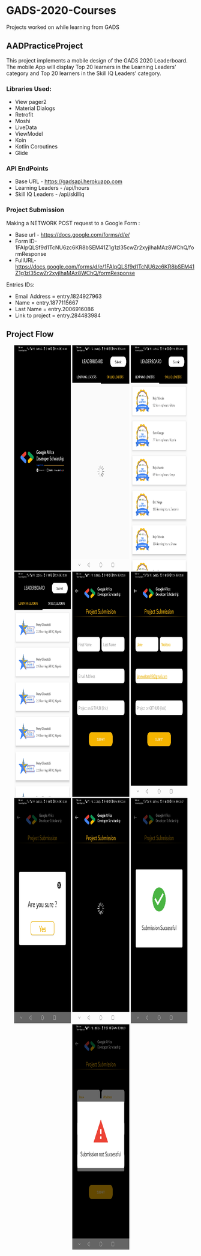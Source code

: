 # GADS-2020-Courses
Projects worked on while learning from GADS

## AADPracticeProject 
This project implements a mobile design of the GADS 2020 Leaderboard. The mobile App will display Top 20 learners in the Learning Leaders’ category and Top 20 learners in the Skill IQ Leaders’ category.

### Libraries Used: 
* View pager2
* Material Dialogs
* Retrofit
* Moshi
* LiveData
* ViewModel
* Koin
* Kotlin Coroutines
* Glide

### API EndPoints
* Base URL - https://gadsapi.herokuapp.com
* Learning Leaders - /api/hours
* Skill IQ Leaders - /api/skilliq

### Project Submission
Making a NETWORK POST request to a Google Form :
* Base url - https://docs.google.com/forms/d/e/
* Form ID-1FAIpQLSf9d1TcNU6zc6KR8bSEM41Z1g1zl35cwZr2xyjIhaMAz8WChQ/formResponse
* FullURL- https://docs.google.com/forms/d/e/1FAIpQLSf9d1TcNU6zc6KR8bSEM41Z1g1zl35cwZr2xyjIhaMAz8WChQ/formResponse

Entries IDs:
* Email Address = entry.1824927963
* Name = entry.1877115667
* Last Name = entry.2006916086
* Link to project = entry.284483984

## Project Flow
<p align="center">
  <p align="center">


<img src="https://github.com/janewaitara/GADS-2020-Courses/blob/master/projects/images/splashscreen.jpg" width="30%" height="600px">
<img src="https://github.com/janewaitara/GADS-2020-Courses/blob/master/projects/images/leadersloading.jpg" width="30%" height="600px">
<img src="https://github.com/janewaitara/GADS-2020-Courses/blob/master/projects/images/learningleaders.jpg" width="30%" height="600px">
<img src="https://github.com/janewaitara/GADS-2020-Courses/blob/master/projects/images/skilliqleaders.jpg" width="30%" height="600px">
<img src="https://github.com/janewaitara/GADS-2020-Courses/blob/master/projects/images/formsubmission.jpg" width="30%" height="600px">
<img src="https://github.com/janewaitara/GADS-2020-Courses/blob/master/projects/images/formsubmission2.jpg" width="30%" height="600px">
<img src="https://github.com/janewaitara/GADS-2020-Courses/blob/master/projects/images/confirmation.jpg" width="30%" height="600px">
<img src="https://github.com/janewaitara/GADS-2020-Courses/blob/master/projects/images/formsubmissionloading.jpg" width="30%" height="600px">
<img src="https://github.com/janewaitara/GADS-2020-Courses/blob/master/projects/images/submissionSuccessful.jpg" width="30%" height="600px">
<img src="https://github.com/janewaitara/GADS-2020-Courses/blob/master/projects/images/error.jpg" width="30%" height="600px">

</p>
